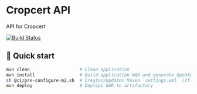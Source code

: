 # Cropcert API

API for Cropcert

[![Build Status](https://travis-ci.com/strandls/cropcert-api.svg?branch=master)](https://travis-ci.com/strandls/cropcert-api)

## 🚀 Quick start

```sh
mvn clean                   # Clean application
mvn install                 # Build application WAR and generate OpenAPI SDK
sh @ci/pre-configure-m2.sh  # Creates/Updates Maven `settings.xml` (If using local artificatory please set values in shellfile first)
mvn deploy                  # Deploys WAR to artifactory
```
